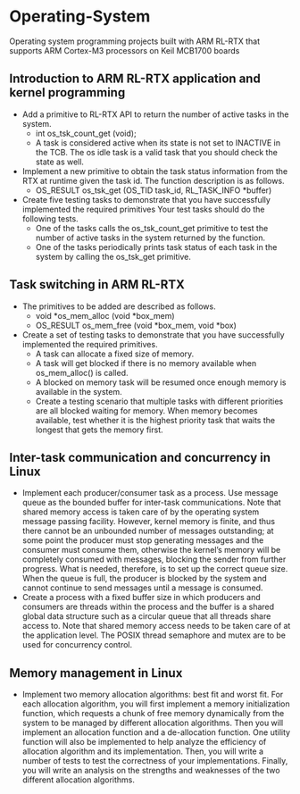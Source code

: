 # Operating-System
Operating system programming projects built with ARM RL-RTX that supports ARM Cortex-M3 processors on Keil MCB1700 boards

## Introduction to ARM RL-RTX application and kernel programming
- Add a primitive to RL-RTX API to return the number of active tasks in the system.
     - int os_tsk_count_get (void);
     - A task is considered active when its state is not set to INACTIVE in the TCB. The os idle task is a valid task that you should check the state as well.
- Implement a new primitive to obtain the task status information from the RTX at runtime given the task id. The function description is as follows.
  - OS_RESULT os_tsk_get (OS_TID task_id, RL_TASK_INFO *buffer)
- Create five testing tasks to demonstrate that you have successfully implemented the required primitives Your test tasks should do the following tests.
  - One of the tasks calls the os_tsk_count_get primitive to test the number of active tasks in the system returned by the function.
  - One of the tasks periodically prints task status of each task in the system by calling the os_tsk_get primitive.

## Task switching in ARM RL-RTX
- The primitives to be added are described as follows.
  - void *os_mem_alloc (void *box_mem)
  - OS_RESULT os_mem_free (void *box_mem, void *box)
- Create a set of testing tasks to demonstrate that you have successfully implemented the required primitives. 
  - A task can allocate a fixed size of memory.
  - A task will get blocked if there is no memory available when os_mem_alloc() is called.
  - A blocked on memory task will be resumed once enough memory is available in the system.
  - Create a testing scenario that multiple tasks with different priorities are all blocked waiting for memory. When memory becomes available, test whether it is the highest priority task that waits the longest that gets the memory first.
## Inter-task communication and concurrency in Linux
- Implement each producer/consumer task as a process. Use message queue as the
bounded buffer for inter-task communications. Note that shared memory access is taken care of by the operating system
message passing facility. However, kernel memory is finite, and thus there cannot be
an unbounded number of messages outstanding; at some point the producer must
stop generating messages and the consumer must consume them, otherwise the kernel’s
memory will be completely consumed with messages, blocking the sender from
further progress. What is needed, therefore, is to set up the correct queue size. When
the queue is full, the producer is blocked by the system and cannot continue to send
messages until a message is consumed.
- Create a process with a fixed buffer size in which producers and consumers are threads
within the process and the buffer is a shared global data structure such as a circular
queue that all threads share access to. Note that shared memory access needs to be
taken care of at the application level. The POSIX thread semaphore and mutex are
to be used for concurrency control.

## Memory management in Linux
- Implement two memory allocation algorithms: best fit and worst fit. For
each allocation algorithm, you will first implement a memory initialization function, which
requests a chunk of free memory dynamically from the system to be managed by different
allocation algorithms. Then you will implement an allocation function and a de-allocation
function. One utility function will also be implemented to help analyze the efficiency of
allocation algorithm and its implementation. Then, you will write a number of tests to
test the correctness of your implementations. Finally, you will write an analysis on the
strengths and weaknesses of the two different allocation algorithms.

